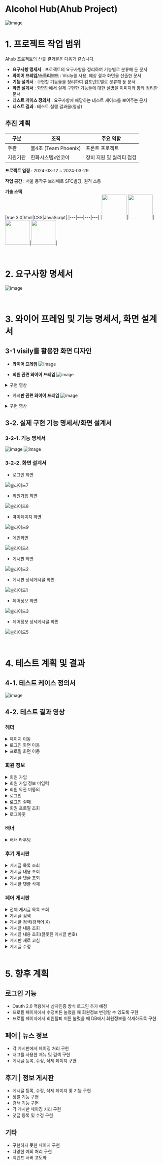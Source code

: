 # Alcohol Hub(Ahub Project)
![image](https://github.com/4jo-Phoenix/Alcohol_hub/assets/108782390/09e4c600-a088-4b1b-97d8-9f67b80e7e03)


# 1. 프로젝트 작업 범위

 Ahub 프로젝트의 산출 결과물은 다음과 같습니다.
- **요구사항 명세서** : 프로젝트의 요구사항을 정리하여 기능별로 분류해 둔 문서
- **와이어 프레임/스토리보드** : Visily를 사용, 예상 결과 화면을 산출한 문서
- **기능 설계서** : 구현할 기능들을 정리하여 컴포넌트별로 분류해 둔 문서  
- **화면 설계서** : 화면단에서 실제 구현한 기능들에 대한 설명을 이미지와 함께 정리한 문서     
- **테스트 케이스 정의서** : 요구사항에 해당하는 테스트 케이스를 보여주는 문서 
- **테스트 결과** : 테스트 실행 결과물(영상)   

## 추진 계획
| 구분 | 조직 | 주요 역할 |
| --- | --- | --- |
| 주관 | 불4조 (Team Phoenix) | 프론트 프로젝트 |
| 지원기관 | 한화시스템x엔코아 | 장비 지원 및 퀄리티 점검 |

**프로젝트 일정** : 2024-03-12 ~ 2024-03-29

**작업 공간** : 서울 동작구 보라매로 SFC빌딩, 원격 소통

**기술 스택**   
|Vue 3.0|html|CSS|JavaScript|
|---|---|---|---|
|<img src="https://github.com/beyond-sw-camp/be04-3rd-TeamPhoenix-ahub/blob/feature-post-check/img/Vue.png" height="80" />|<img src="https://github.com/beyond-sw-camp/be04-3rd-TeamPhoenix-ahub/blob/feature-post-check/img/css.png" height="80" />|<img src="https://github.com/beyond-sw-camp/be04-3rd-TeamPhoenix-ahub/blob/feature-post-check/img/html.png" height="80" />|<img src="https://github.com/beyond-sw-camp/be04-3rd-TeamPhoenix-ahub/blob/feature-post-check/img/js.png" height="80" />|


<br>

# 2. 요구사항 명세서

![image](https://github.com/beyond-sw-camp/be04-3rd-TeamPhoenix-ahub/assets/108782390/ede2047d-ed89-405b-ae9f-a606f0c043c9)


<br>

# 3. 와이어 프레임 및 기능 명세서, 화면 설계서

## 3-1 visily를 활용한 화면 디자인
- **와이어 프레임**
![image](https://github.com/beyond-sw-camp/be04-3rd-TeamPhoenix-ahub/assets/108782390/ec0a5964-28e4-4dc3-adfa-004adebc0404)

- **회원 관련 와이어 프레임**
![image](https://github.com/beyond-sw-camp/be04-3rd-TeamPhoenix-ahub/assets/108782390/929199ec-a423-49dc-b5bb-d3f98cf98fa5)
<details>
<summary>구현 영상</summary>

https://github.com/dongh810/AlcoholHub-Front_Project/assets/105986200/994a3f47-f3a3-45ee-a6e9-4dbeb1d06eaa

</details>


- **게시판 관련 와이어 프레임** 
![image](https://github.com/beyond-sw-camp/be04-3rd-TeamPhoenix-ahub/assets/108782390/54082215-6095-4ac8-ba66-bcc0150cf687)

<details>
<summary>구현 영상</summary>

https://github.com/dongh810/AlcoholHub-Front_Project/assets/105986200/f00fd9e7-2fb6-4b83-8cbe-85a3c32ed4a9

</details>


## 3-2. 실제 구현 기능 명세서/화면 설계서
### 3-2-1. 기능 명세서
![image](https://github.com/beyond-sw-camp/be04-3rd-TeamPhoenix-ahub/assets/108782390/78f00978-2d5c-41ec-837b-3fb467da8243)
![image](https://github.com/beyond-sw-camp/be04-3rd-TeamPhoenix-ahub/assets/108782390/da10fb86-b310-4118-9a11-ccc80e589d91)

### 3-2-2. 화면 설계서
- 로그인 화면

![슬라이드7](https://github.com/dongh810/AlcoholHub-Front_Project/assets/105986200/aded6512-39a7-4329-8a2e-eee4f4b14563)

- 회원가입 화면

![슬라이드8](https://github.com/dongh810/AlcoholHub-Front_Project/assets/105986200/3aef0203-a21c-416f-809d-be0f27b3daf6)
  
- 마이페이지 화면

![슬라이드9](https://github.com/dongh810/AlcoholHub-Front_Project/assets/105986200/47c56112-c5fb-44bf-868d-f6725a6c0385)
  
- 메인화면

![슬라이드4](https://github.com/dongh810/AlcoholHub-Front_Project/assets/105986200/d0de04e7-bb7e-4f50-b538-e02dee60d5f4)

- 게시판 화면

![슬라이드2](https://github.com/dongh810/AlcoholHub-Front_Project/assets/105986200/04df1258-fcd7-42db-a97d-a0773e487960)

- 게시판 상세게시글 화면

![슬라이드1](https://github.com/dongh810/AlcoholHub-Front_Project/assets/105986200/4eeaeacf-b29c-4635-8c35-f80083df5b27)

- 페어정보 화면

![슬라이드3](https://github.com/dongh810/AlcoholHub-Front_Project/assets/105986200/b93e378e-0f84-4619-8961-1aeb29921339)

- 페어정보 상세게시글 화면

![슬라이드5](https://github.com/dongh810/AlcoholHub-Front_Project/assets/105986200/285340c8-8795-482a-8841-c34205a8a947)

<br>

# 4. 테스트 계획 및 결과

## 4-1. 테스트 케이스 정의서
![image](https://github.com/beyond-sw-camp/be04-3rd-TeamPhoenix-ahub/assets/108782390/164d5eae-27a2-4fc3-91ee-331f825b4761)


## 4-2. 테스트 결과 영상

### 헤더
<details>
<summary>페이지 이동</summary>

https://github.com/dongh810/AlcoholHub-Front_Project/assets/105986200/9e3f487b-67c5-42ba-b8ae-b54c5a327310

</details>

<details>
<summary>로그인 화면 이동</summary>

https://github.com/beyond-sw-camp/be04-3rd-TeamPhoenix-ahub/assets/87284220/a63c109b-4517-4f1b-8dd4-0a4431216a92

</details>

<details>
<summary>프로필 화면 이동</summary>

https://github.com/beyond-sw-camp/be04-3rd-TeamPhoenix-ahub/assets/87284220/2dbbfede-0abf-4441-9684-b5e4ff053df2

</details>

### 회원 정보
<details>
<summary>회원 가입</summary>

https://github.com/beyond-sw-camp/be04-3rd-TeamPhoenix-ahub/assets/87284220/32c54e70-7dcb-4a68-99be-6eea401c772e

</details>

<details>
<summary>회원 가입 정보 미입력</summary>

https://github.com/beyond-sw-camp/be04-3rd-TeamPhoenix-ahub/assets/87284220/a13e4329-9b13-4699-8684-95fb105e23a1

</details>

<details>
<summary>회원 약관 미동의</summary>

https://github.com/beyond-sw-camp/be04-3rd-TeamPhoenix-ahub/assets/87284220/2ae75125-8b16-4b7f-be0b-6cc605a1276c

</details>

<details>
<summary>로그인</summary>

https://github.com/beyond-sw-camp/be04-3rd-TeamPhoenix-ahub/assets/87284220/8587c3a0-a93f-44d3-bb94-dd90e1d83ec4

</details>

<details>
<summary>로그인 실패</summary>

https://github.com/beyond-sw-camp/be04-3rd-TeamPhoenix-ahub/assets/87284220/311b22ea-0438-4804-a5a1-15044a804521

</details>

<details>
<summary>회원 프로필 조회</summary>

https://github.com/beyond-sw-camp/be04-3rd-TeamPhoenix-ahub/assets/87284220/5722af2f-cbdc-42db-baad-a2120c83c720

</details>

<details>
<summary>로그아웃</summary>

https://github.com/beyond-sw-camp/be04-3rd-TeamPhoenix-ahub/assets/87284220/4c70f16d-7059-4a85-aeb9-b2680b421fe0

</details>

### 배너
<details>
<summary>배너 라우팅</summary>

https://github.com/dongh810/AlcoholHub-Front_Project/assets/105986200/464bef5d-40df-4da5-bdda-6a84c8313591

</details>

### 후기 게시판

<details>
<summary>게시글 목록 조회</summary>

https://github.com/dongh810/AlcoholHub-Front_Project/assets/105986200/e2b01791-16a1-4a9d-a822-944aa3db3c9c

</details>

<details>
<summary>게시글 내용 조회</summary>

https://github.com/dongh810/AlcoholHub-Front_Project/assets/105986200/08908491-251c-4cf9-b117-e6a679908447

</details>

<details>
<summary>게시글 댓글 조회</summary>

https://github.com/dongh810/AlcoholHub-Front_Project/assets/105986200/2bde0fca-21dd-4272-b19e-4d415a987f34

</details>

<details>
<summary>게시글 댓글 삭제</summary>

https://github.com/dongh810/AlcoholHub-Front_Project/assets/105986200/88d0a5ad-044c-41ad-9fa5-786750d65faf

</details>

### 페어 게시판
<details>
<summary>전체 게시글 목록 조회</summary>

https://github.com/dongh810/AlcoholHub-Front_Project/assets/105986200/2f503d3b-f775-4783-9b43-6313aae60eff


</details>

<details>
<summary>게시글 검색</summary>

https://github.com/dongh810/AlcoholHub-Front_Project/assets/105986200/5166857b-2bf0-45e7-b732-4b09a4ea7ca2

</details>

<details>
<summary>게시글 검색(검색어 X)</summary>

https://github.com/dongh810/AlcoholHub-Front_Project/assets/105986200/90d1b901-9a1b-4bca-be2e-6263b4c0b76a

</details>

<details>
<summary>게시글 내용 조회</summary>

https://github.com/dongh810/AlcoholHub-Front_Project/assets/105986200/f5ab9766-323d-4fee-b3df-4a389249b873

</details>

<details>
<summary>게시글 내용 조회(잘못된 게시글 번호)</summary>

https://github.com/dongh810/AlcoholHub-Front_Project/assets/105986200/31a967b2-efb2-4e18-bcd1-ce3d969a7ccf

</details>

<details>
<summary>게시판 새로 고침</summary>

https://github.com/dongh810/AlcoholHub-Front_Project/assets/105986200/1153ffb3-afaf-4b76-9063-8f3b82d9da86

</details>

<details>
<summary>게시글 수정</summary>

https://github.com/dongh810/AlcoholHub-Front_Project/assets/105986200/161cf404-df20-42c3-a0b0-9a8893e3b9c2

</details>

<br>

# 5. 향후 계획

## 로그인 기능
- Oauth 2.0 적용해서 삼자인증 방식 로그인 추가 예정
- 프로필 페이지에서 수정버튼 눌렀을 때 회원정보 변경할 수 있도록 구현
- 프로필 페이지에서 회원탈퇴 버튼 눌렀을 때 DB에서 회원정보를 삭제하도록 구현

## 페어 | 뉴스 정보
- 각 게시판에서 페이징 처리 구현
- 태그를 사용한 메뉴 및 검색 구현
- 게시글 등록, 수정, 삭제 페이지 구현

## 후기 | 정보 게시판
- 게시글 등록, 수정, 삭제 페이지 및 기능 구현
- 정렬 기능 구현
- 검색 기능 구현
- 각 게시판 페이징 처리 구현
- 댓글 등록 및 수정 구현

## 기타
- 구현하지 못한 페이지 구현
- 다양한 예외 처리 구현
- 백엔드 서버 고도화

<br>

 





